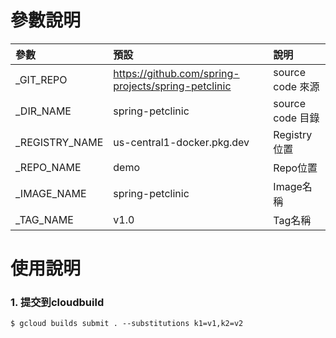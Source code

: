 # 參數說明

參數 |預設 |說明
:---|:---|:---
\_GIT_REPO | https://github.com/spring-projects/spring-petclinic | source code 來源
\_DIR_NAME | spring-petclinic | source code 目錄
\_REGISTRY_NAME| us-central1-docker.pkg.dev | Registry位置
\_REPO_NAME| demo | Repo位置
\_IMAGE_NAME| spring-petclinic | Image名稱
\_TAG_NAME| v1.0 | Tag名稱

# 使用說明

### 1. 提交到cloudbuild

```
$ gcloud builds submit . --substitutions k1=v1,k2=v2
```